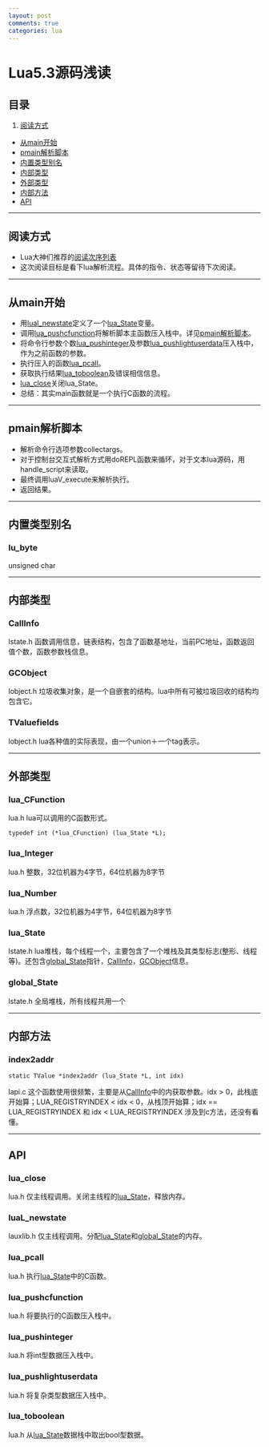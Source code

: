 ```yaml
---
layout: post
comments: true
categories: lua
---
```

# Lua5.3源码浅读

## 目录
1. [阅读方式](#阅读方式)
- [从main开始](#从main开始)
- [pmain解析脚本](#pmain解析脚本)
- [内置类型别名](#内置类型别名)
- [内部类型](#内部类型)
- [外部类型](#外部类型)
- [内部方法](#内部方法)
- [API](#api)

-------------------------------------------------------

<span id='阅读方式'></span>
## 阅读方式
- Lua大神们推荐的[阅读次序列表](https://www.reddit.com/comments/63hth/ask_reddit_which_oss_codebases_out_there_are_so/c02pxbp)
- 这次阅读目标是看下lua解析流程。具体的指令、状态等留待下次阅读。


-------------------------------------------------------

## 从main开始
- 用[lual_newstate](#lual_newstate)定义了一个[lua_State](#lua_state)变量。
- 调用[lua_pushcfunction](#lua_pushcfunction)将解析脚本主函数压入栈中。详见[pmain解析脚本](#pmain解析脚本)。
- 将命令行参数个数[lua_pushinteger](#lua_pushinteger)及参数[lua_pushlightuserdata](#lua_pushlightuserdata)压入栈中，作为之前函数的参数。
- 执行压入的函数[lua_pcall](#lua_pcall)。
- 获取执行结果[lua_toboolean](#lua_toboolean)及错误相信信息。
- [lua_close](#lua_close)关闭lua_State。
- 总结：其实main函数就是一个执行C函数的流程。


-------------------------------------------------------

## pmain解析脚本
- 解析命令行选项参数collectargs。
- 对于控制台交互式解析方式用doREPL函数来循环，对于文本lua源码，用handle_script来读取。
- 最终调用luaV_execute来解析执行。
- 返回结果。

-------------------------------------------------------

## 内置类型别名

### lu_byte
unsigned char


-------------------------------------------------------

## 内部类型

### CallInfo
lstate.h 函数调用信息，链表结构，包含了函数基地址，当前PC地址，函数返回值个数，函数参数栈信息。

### GCObject
lobject.h 垃圾收集对象，是一个自嵌套的结构。lua中所有可被垃圾回收的结构均包含它。

### TValuefields
lobject.h lua各种值的实际表现，由一个union＋一个tag表示。


-------------------------------------------------------

## 外部类型


<span id='lua_cfunction'></span>

### lua_CFunction
lua.h lua可以调用的C函数形式。

    typedef int (*lua_CFunction) (lua_State *L);



<span id='lua_integer'></span>

### lua_Integer
lua.h 整数，32位机器为4字节，64位机器为8字节


<span id='lua_number'></span>

### lua_Number
lua.h 浮点数，32位机器为4字节，64位机器为8字节


<span id='lua_state'></span>

### lua_State
lstate.h lua堆栈，每个线程一个，主要包含了一个堆栈及其类型标志(整形、线程等)。还包含[global_State](#global_state)指针，[CallInfo](#callinfo)，[GCObject](#gcobject)信息。


<span id='global_state'></span>

### global_State
lstate.h 全局堆栈，所有线程共用一个


-------------------------------------------------------

## 内部方法

### index2addr

    static TValue *index2addr (lua_State *L, int idx)

lapi.c 这个函数使用很频繁，主要是从[CallInfo](#callinfo)中的内获取参数。idx > 0，此栈底开始算；LUA_REGISTRYINDEX < idx < 0，从栈顶开始算；idx == LUA_REGISTRYINDEX 和 idx < LUA_REGISTRYINDEX 涉及到c方法，还没有看懂。


-------------------------------------------------------

## API


<span id='lua_close'></span>

### lua_close
lua.h 仅主线程调用。关闭主线程的[lua_State](#lua_state)，释放内存。


<span id='lual_newstate'></span>

### luaL_newstate
lauxlib.h 仅主线程调用。分配[lua_State](#lua_state)和[global_State](#global_state)的内存。


<span id='lua_pcall'></span>

### lua_pcall
lua.h 执行[lua_State](#lua_state)中的C函数。


<span id='lua_pushcfunction'></span>

### lua_pushcfunction
lua.h 将要执行的C函数压入栈中。


<span id='lua_pushinteger'></span>

### lua_pushinteger
lua.h 将int型数据压入栈中。


<span id='lua_pushlightuserdata'></span>

### lua_pushlightuserdata
lua.h 将复杂类型数据压入栈中。


<span id='lua_toboolean'></span>

### lua_toboolean
lua.h 从[lua_State](#lua_state)数据栈中取出bool型数据。
